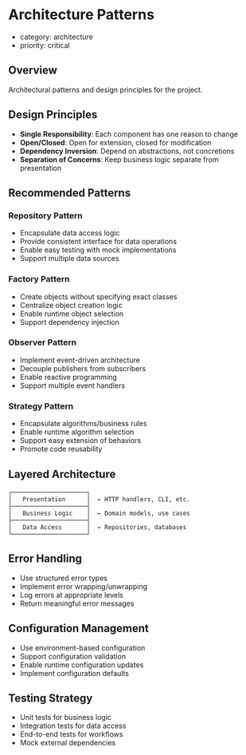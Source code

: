 # Architecture Patterns
- category: architecture
- priority: critical

## Overview
Architectural patterns and design principles for the project.

## Design Principles
- **Single Responsibility**: Each component has one reason to change
- **Open/Closed**: Open for extension, closed for modification
- **Dependency Inversion**: Depend on abstractions, not concretions
- **Separation of Concerns**: Keep business logic separate from presentation

## Recommended Patterns

### Repository Pattern
- Encapsulate data access logic
- Provide consistent interface for data operations
- Enable easy testing with mock implementations
- Support multiple data sources

### Factory Pattern
- Create objects without specifying exact classes
- Centralize object creation logic
- Enable runtime object selection
- Support dependency injection

### Observer Pattern
- Implement event-driven architecture
- Decouple publishers from subscribers
- Enable reactive programming
- Support multiple event handlers

### Strategy Pattern
- Encapsulate algorithms/business rules
- Enable runtime algorithm selection
- Support easy extension of behaviors
- Promote code reusability

## Layered Architecture
```
┌─────────────────────┐
│   Presentation      │  ← HTTP handlers, CLI, etc.
├─────────────────────┤
│   Business Logic    │  ← Domain models, use cases
├─────────────────────┤
│   Data Access       │  ← Repositories, databases
└─────────────────────┘
```

## Error Handling
- Use structured error types
- Implement error wrapping/unwrapping
- Log errors at appropriate levels
- Return meaningful error messages

## Configuration Management
- Use environment-based configuration
- Support configuration validation
- Enable runtime configuration updates
- Implement configuration defaults

## Testing Strategy
- Unit tests for business logic
- Integration tests for data access
- End-to-end tests for workflows
- Mock external dependencies 